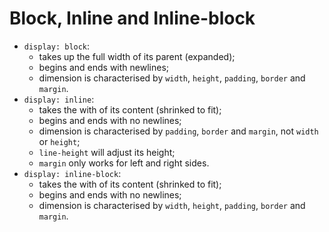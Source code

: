 # Block, Inline and Inline-block

* `display: block`:
  * takes up the full width of its parent (expanded);
  * begins and ends with newlines;
  * dimension is characterised by `width`, `height`, `padding`, `border` and `margin`.
* `display: inline`:
  * takes the with of its content (shrinked to fit);
  * begins and ends with no newlines;
  * dimension is characterised by `padding`, `border` and `margin`, not `width` or `height`;
  * `line-height` will adjust its height;
  * `margin` only works for left and right sides.
* `display: inline-block`:
  * takes the with of its content (shrinked to fit);
  * begins and ends with no newlines;
  * dimension is characterised by `width`, `height`, `padding`, `border` and `margin`.
